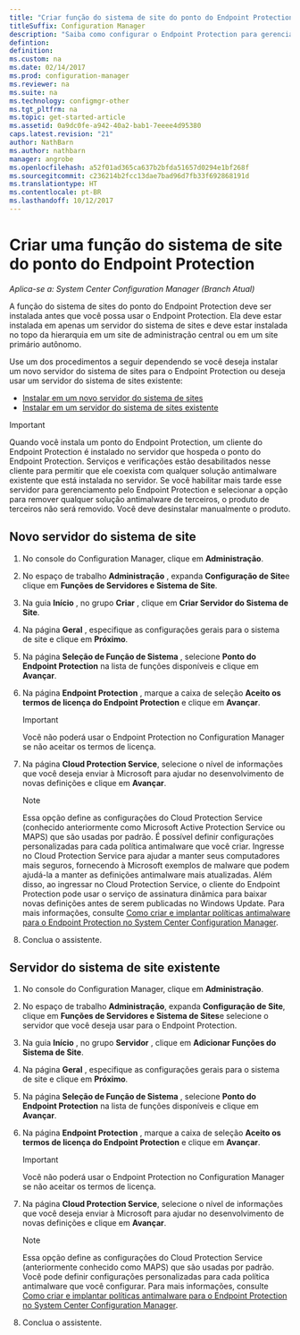 ```yaml
---
title: "Criar função do sistema de site do ponto do Endpoint Protection"
titleSuffix: Configuration Manager
description: "Saiba como configurar o Endpoint Protection para gerenciar a segurança e malware em computadores cliente do Configuration Manager."
defintion: 
definition: 
ms.custom: na
ms.date: 02/14/2017
ms.prod: configuration-manager
ms.reviewer: na
ms.suite: na
ms.technology: configmgr-other
ms.tgt_pltfrm: na
ms.topic: get-started-article
ms.assetid: 0a9dc0fe-a942-40a2-bab1-7eeee4d95380
caps.latest.revision: "21"
author: NathBarn
ms.author: nathbarn
manager: angrobe
ms.openlocfilehash: a52f01ad365ca637b2bfda51657d0294e1bf268f
ms.sourcegitcommit: c236214b2fcc13dae7bad96d7fb33f692868191d
ms.translationtype: HT
ms.contentlocale: pt-BR
ms.lasthandoff: 10/12/2017
---
```

# <a name="create-an-endpoint-protection-point-site-system-role"></a>Criar uma função do sistema de site do ponto do Endpoint Protection

*Aplica-se a: System Center Configuration Manager (Branch Atual)*

 A função do sistema de sites do ponto do Endpoint Protection deve ser instalada antes que você possa usar o Endpoint Protection. Ela deve estar instalada em apenas um servidor do sistema de sites e deve estar instalada no topo da hierarquia em um site de administração central ou em um site primário autônomo.

 Use um dos procedimentos a seguir dependendo se você deseja instalar um novo servidor do sistema de sites para o Endpoint Protection ou deseja usar um servidor do sistema de sites existente:
 - [Instalar em um novo servidor do sistema de sites](#new-site-system-server)
 - [Instalar em um servidor do sistema de sites existente](#existing-site-system-server)

> [!IMPORTANT]
>  Quando você instala um ponto do Endpoint Protection, um cliente do Endpoint Protection é instalado no servidor que hospeda o ponto do Endpoint Protection. Serviços e verificações estão desabilitados nesse cliente para permitir que ele coexista com qualquer solução antimalware existente que está instalada no servidor. Se você habilitar mais tarde esse servidor para gerenciamento pelo Endpoint Protection e selecionar a opção para remover qualquer solução antimalware de terceiros, o produto de terceiros não será removido. Você deve desinstalar manualmente o produto.

## <a name="new-site-system-server"></a>Novo servidor do sistema de site

1.  No console do Configuration Manager, clique em **Administração**.

2.  No espaço de trabalho **Administração** , expanda **Configuração de Site**e clique em **Funções de Servidores e Sistema de Site**.

3.  Na guia **Início** , no grupo **Criar** , clique em **Criar Servidor do Sistema de Site**.

4.  Na página **Geral** , especifique as configurações gerais para o sistema de site e clique em **Próximo**.

5.  Na página **Seleção de Função de Sistema** , selecione **Ponto do Endpoint Protection** na lista de funções disponíveis e clique em **Avançar**.

6.  Na página **Endpoint Protection** , marque a caixa de seleção **Aceito os termos de licença do Endpoint Protection** e clique em **Avançar**.

    > [!IMPORTANT]
    >  Você não poderá usar o Endpoint Protection no Configuration Manager se não aceitar os termos de licença.

7.  Na página **Cloud Protection Service**, selecione o nível de informações que você deseja enviar à Microsoft para ajudar no desenvolvimento de novas definições e clique em **Avançar**.

    > [!NOTE]
    >  Essa opção define as configurações do Cloud Protection Service (conhecido anteriormente como Microsoft Active Protection Service ou MAPS) que são usadas por padrão. É possível definir configurações personalizadas para cada política antimalware que você criar. Ingresse no Cloud Protection Service para ajudar a manter seus computadores mais seguros, fornecendo à Microsoft exemplos de malware que podem ajudá-la a manter as definições antimalware mais atualizadas. Além disso, ao ingressar no Cloud Protection Service, o cliente do Endpoint Protection pode usar o serviço de assinatura dinâmica para baixar novas definições antes de serem publicadas no Windows Update. Para mais informações, consulte [Como criar e implantar políticas antimalware para o Endpoint Protection no System Center Configuration Manager](endpoint-antimalware-policies.md).

8.  Conclua o assistente.


## <a name="existing-site-system-server"></a>Servidor do sistema de site existente

1.  No console do Configuration Manager, clique em **Administração**.

2.  No espaço de trabalho **Administração**, expanda **Configuração de Site**, clique em **Funções de Servidores e Sistema de Sites**e selecione o servidor que você deseja usar para o Endpoint Protection.

3.  Na guia **Início** , no grupo **Servidor** , clique em **Adicionar Funções do Sistema de Site**.

4.  Na página **Geral** , especifique as configurações gerais para o sistema de site e clique em **Próximo**.

5.  Na página **Seleção de Função de Sistema** , selecione **Ponto do Endpoint Protection** na lista de funções disponíveis e clique em **Avançar**.

6.  Na página **Endpoint Protection** , marque a caixa de seleção **Aceito os termos de licença do Endpoint Protection** e clique em **Avançar**.

    > [!IMPORTANT]
    >  Você não poderá usar o Endpoint Protection no Configuration Manager se não aceitar os termos de licença.

7.  Na página **Cloud Protection Service**, selecione o nível de informações que você deseja enviar à Microsoft para ajudar no desenvolvimento de novas definições e clique em **Avançar**.

    > [!NOTE]
    >  Essa opção define as configurações do Cloud Protection Service (anteriormente conhecido como MAPS) que são usadas por padrão. Você pode definir configurações personalizadas para cada política antimalware que você configurar. Para mais informações, consulte [Como criar e implantar políticas antimalware para o Endpoint Protection no System Center Configuration Manager](endpoint-antimalware-policies.md).

8.  Conclua o assistente.
